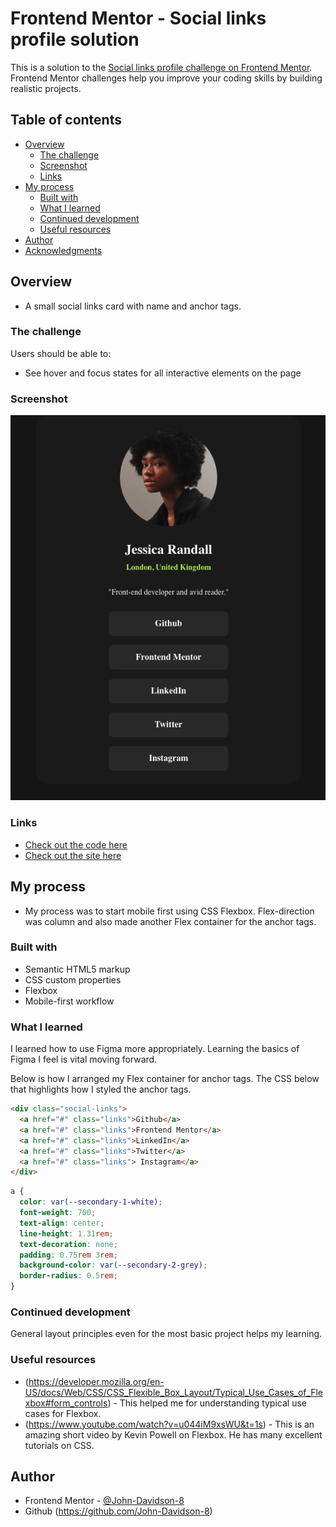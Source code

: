 # Frontend Mentor - Social links profile solution

This is a solution to the [Social links profile challenge on Frontend Mentor](https://www.frontendmentor.io/challenges/social-links-profile-UG32l9m6dQ). Frontend Mentor challenges help you improve your coding skills by building realistic projects.

## Table of contents

- [Overview](#overview)
  - [The challenge](#the-challenge)
  - [Screenshot](#screenshot)
  - [Links](#links)
- [My process](#my-process)
  - [Built with](#built-with)
  - [What I learned](#what-i-learned)
  - [Continued development](#continued-development)
  - [Useful resources](#useful-resources)
- [Author](#author)
- [Acknowledgments](#acknowledgments)

## Overview

- A small social links card with name and anchor tags.

### The challenge

Users should be able to:

- See hover and focus states for all interactive elements on the page

### Screenshot

![](./assets/screenshots/screenshot.png)

### Links

- [Check out the code here](https://github.com/John-Davidson-8/fem-social-links-profile-main)
- [Check out the site here](https://fem-social-links-profile-main.netlify.app/)

## My process

- My process was to start mobile first using CSS Flexbox. Flex-direction was column and also made another Flex container for the anchor tags.

### Built with

- Semantic HTML5 markup
- CSS custom properties
- Flexbox
- Mobile-first workflow

### What I learned

I learned how to use Figma more appropriately. Learning the basics of Figma I feel is vital moving forward.

Below is how I arranged my Flex container for anchor tags. The CSS below that highlights how I styled the anchor tags.

```html
<div class="social-links">
  <a href="#" class="links">Github</a>
  <a href="#" class="links">Frontend Mentor</a>
  <a href="#" class="links">LinkedIn</a>
  <a href="#" class="links">Twitter</a>
  <a href="#" class="links"> Instagram</a>
</div>
```

```css
a {
  color: var(--secondary-1-white);
  font-weight: 700;
  text-align: center;
  line-height: 1.31rem;
  text-decoration: none;
  padding: 0.75rem 3rem;
  background-color: var(--secondary-2-grey);
  border-radius: 0.5rem;
}
```

### Continued development

General layout principles even for the most basic project helps my learning.

### Useful resources

- (https://developer.mozilla.org/en-US/docs/Web/CSS/CSS_Flexible_Box_Layout/Typical_Use_Cases_of_Flexbox#form_controls) - This helped me for understanding typical use cases for Flexbox.
- (https://www.youtube.com/watch?v=u044iM9xsWU&t=1s) - This is an amazing short video by Kevin Powell on Flexbox. He has many excellent tutorials on CSS.

## Author

- Frontend Mentor - [@John-Davidson-8](https://www.frontendmentor.io/profile/John-Davidson-8)
- Github (https://github.com/John-Davidson-8)
